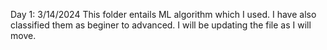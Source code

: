 Day 1: 3/14/2024 This folder entails ML algorithm which I used. I have also classified them as beginer to advanced. I will be updating the file as I will move.

